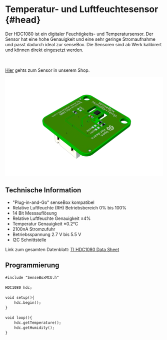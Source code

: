 # Temperatur- und Luftfeuchtesensor {#head}
<div class="description">Der HDC1080 ist ein digitaler Feuchtigkeits- und Temperatursensor. Der Sensor hat eine hohe Genauigkeit und eine sehr geringe Stromaufnahme und passt dadurch ideal zur senseBox. Die Sensoren sind ab Werk kalibirert und können direkt eingesetzt werden. </div>

<div class="line">
    <br>
    <br>
</div>

[Hier](https://sensebox.kaufen/product/temperatur-luftfeuchte) gehts zum Sensor in unserem Shop.

![Temperatur und Luftfeuchtesensor](https://github.com/sensebox/resources/raw/master/gitbook_pictures/hds%20top.png)

## Technische Information

* "Plug-in-and-Go" senseBox kompatibel
* Relative Luftfeuchte (RH) Betriebsbereich 0% bis 100%
* 14 Bit Messauflösung
* Relative Luftfeuchte Genauigkeit ±4%
* Temperatur Genauigkeit ±0.2°C
* 2100nA Stromzufuhr
* Betriebsspannung 2.7 V bis 5.5 V
* I2C Schnittstelle

Link zum gesamten Datenblatt: [TI HDC1080 Data Sheet](http://www.ti.com/lit/ds/symlink/hdc1080.pdf)

## Programmierung

```arduino
#include "SenseBoxMCU.h"

HDC1080 hdc;

void setup(){
    hdc.begin();
}

void loop(){
    hdc.getTemperature();
    hdc.getHumidity();
}
```